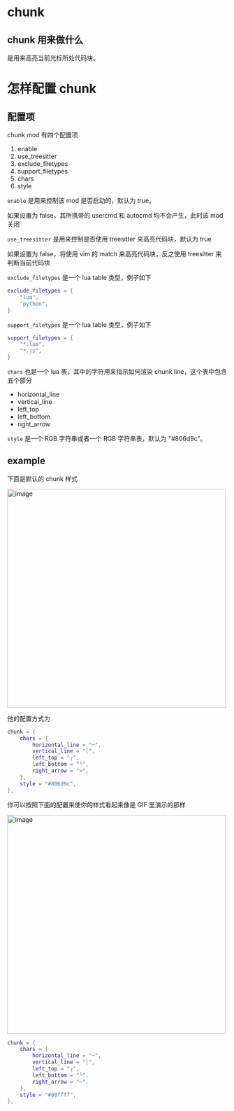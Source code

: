 # chunk

## chunk 用来做什么

是用来高亮当前光标所处代码块。

# 怎样配置 chunk

## 配置项

chunk mod 有四个配置项

1. enable
2. use_treesitter
3. exclude_filetypes
4. support_filetypes
5. chars
6. style

`enable` 是用来控制该 mod 是否启动的，默认为 true。

如果设置为 false，其所携带的 usercmd 和 autocmd 均不会产生，此时该 mod 关闭

`use_treesitter` 是用来控制是否使用 treesitter 来高亮代码块，默认为 true

如果设置为 false，将使用 vim 的 match 来高亮代码块，反之使用 treesitter 来判断当前代码块

`exclude_filetypes` 是一个 lua table 类型，例子如下

```lua
exclude_filetypes = {
    "lua",
    "python",
}
```

`support_filetypes` 是一个 lua table 类型，例子如下

```lua
support_filetypes = {
    "*.lua",
    "*.js",
}
```

`chars` 也是一个 lua 表，其中的字符用来指示如何渲染 chunk line，这个表中包含五个部分

- horizontal_line
- vertical_line
- left_top
- left_bottom
- right_arrow

`style` 是一个 RGB 字符串或者一个 RGB 字符串表，默认为 "#806d9c"。

## example

下面是默认的 chunk 样式

<img width="500" alt="image" src="https://raw.githubusercontent.com/shellRaining/img/main/2302/23_hlchunk1.png">

他的配置方式为

```lua
chunk = {
    chars = {
        horizontal_line = "─",
        vertical_line = "│",
        left_top = "╭",
        left_bottom = "╰",
        right_arrow = ">",
    },
    style = "#806d9c",
},
```

<a id='chunk_gif'>你可以按照下面的配置来使你的样式看起来像是 GIF 里演示的那样</a>

<img width="500" alt="image" src="https://raw.githubusercontent.com/shellRaining/img/main/2303/08_hlchunk8.gif">

```lua
chunk = {
    chars = {
        horizontal_line = "─",
        vertical_line = "│",
        left_top = "┌",
        left_bottom = "└",
        right_arrow = "─",
    },
    style = "#00ffff",
},
```
